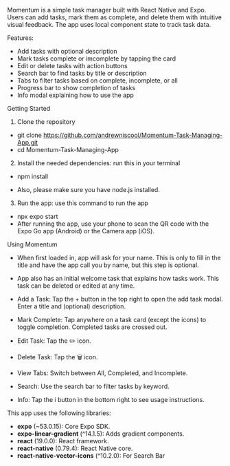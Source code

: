 Momentum is a simple task manager built with React Native and Expo. Users can add tasks, mark them as complete, and delete them with intuitive visual feedback. The app uses local component state to track task data.

Features:
- Add tasks with optional description
- Mark tasks complete or imcomplete by tapping the card
- Edit or delete tasks with action buttons
- Search bar to find tasks by title or description
- Tabs to filter tasks based on complete, incomplete, or all
- Progress bar to show completion of tasks
- Info modal explaining how to use the app

Getting Started

1. Clone the repository

- git clone https://github.com/andrewniscool/Momentum-Task-Managing-App.git
- cd Momentum-Task-Managing-App

2. Install the needed dependencies: run this in your terminal

- npm install

- Also, please make sure you have node.js installed.

3. Run the app: use this command to run the app

- npx expo start
- After running the app, use your phone to scan the QR code with the Expo Go app (Android) or the Camera app (iOS).



Using Momentum

- When first loaded in, app will ask for your name. This is only to fill in the title and have the app call you by name, but this step is optional.
- App also has an initial welcome task that explains how tasks work. This task can be deleted or edited at any time. 

- Add a Task: Tap the + button in the top right to open the add task modal. Enter a title and (optional) description.
- Mark Complete: Tap anywhere on a task card (except the icons) to toggle completion. Completed tasks are crossed out.
- Edit Task: Tap the ✏️ icon.
- Delete Task: Tap the 🗑️ icon.
- View Tabs: Switch between All, Completed, and Incomplete.
- Search: Use the search bar to filter tasks by keyword.
- Info: Tap the i button in the bottom right to see usage instructions.


This app uses the following libraries: 
- **expo** (~53.0.15): Core Expo SDK.
- **expo-linear-gradient** (^14.1.5): Adds gradient components.
- **react** (19.0.0): React framework.
- **react-native** (0.79.4): React Native core.
- **react-native-vector-icons** (^10.2.0): For Search Bar
